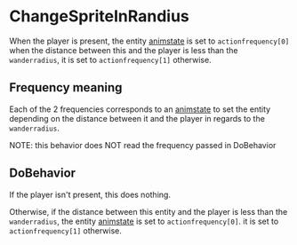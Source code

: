 # ChangeSpriteInRandius
When the player is present, the entity [animstate](../../EntityControl/Animations/animstate.md) is set to `actionfrequency[0]` when the distance between this and the player is less than the `wanderradius`, it is set to `actionfrequency[1]` otherwise.

## Frequency meaning
Each of the 2 frequencies corresponds to an [animstate](../../EntityControl/Animations/animstate.md) to set the entity depending on the distance between it and the player in regards to the `wanderradius`.

NOTE: this behavior does NOT read the frequency passed in DoBehavior

## DoBehavior
If the player isn't present, this does nothing.

Otherwise, if the distance between this entity and the player is less than the `wanderradius`, the entity [animstate](../../EntityControl/Animations/animstate.md) is set to `actionfrequency[0]`. it is set to `actionfrequency[1]` otherwise.
